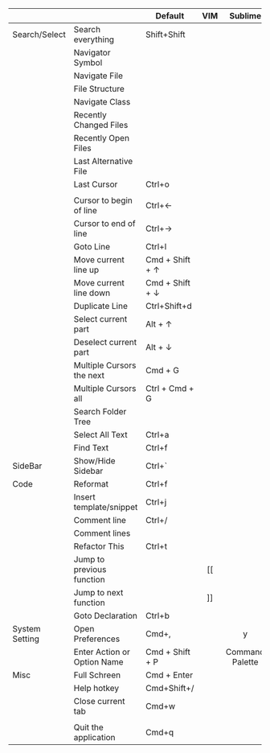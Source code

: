 |                |                              | Default         | VIM |     Sublime     | PhpStorm |
|----------------|------------------------------|-----------------|:---:|:---------------:|:--------:|
| Search/Select  | Search everything            | Shift+Shift     |     |                 |          |
|                | Navigator Symbol             |                 |     |                 |          |
|                | Navigate File                |                 |     |                 |          |
|                | File Structure               |                 |     |                 |          |
|                | Navigate Class               |                 |     |                 |          |
|                | Recently Changed Files       |                 |     |                 |          |
|                | Recently Open Files          |                 |     |                 |          |
|                | Last Alternative File        |                 |     |                 |          |
|                | Last Cursor                  | Ctrl+o          |     |                 |          |
|                |                              |                 |     |                 |          |
|                | Cursor to begin of line      | Ctrl+←          |     |                 |          |
|                | Cursor to end of line        | Ctrl+→          |     |                 |          |
|                | Goto Line                    | Ctrl+l          |     |                 |          |
|                | Move current line up         | Cmd + Shift + ↑ |     |                 |          |
|                | Move current line down       | Cmd + Shift + ↓ |     |                 |          |
|                | Duplicate Line               | Ctrl+Shift+d    |     |                 |          |
|                | Select current part          | Alt + ↑         |     |                 |          |
|                | Deselect current part        | Alt + ↓         |     |                 |          |
|                | Multiple Cursors the next    | Cmd + G         |     |                 |          |
|                | Multiple Cursors all         | Ctrl + Cmd + G  |     |                 |          |
|                | Search Folder Tree           |                 |     |                 |          |
|                | Select All Text              | Ctrl+a          |     |                 |          |
|                | Find Text                    | Ctrl+f          |     |                 |          |
| SideBar        | Show/Hide Sidebar            | Ctrl+`          |     |                 |          |
| Code           | Reformat                     | Ctrl+f          |     |                 |          |
|                | Insert template/snippet      | Ctrl+j          |     |                 |          |
|                | Comment line                 | Ctrl+/          |     |                 |          |
|                | Comment lines                |                 |     |                 |          |
|                | Refactor This                | Ctrl+t          |     |                 |          |
|                | Jump to previous function    |                 | [[  |                 |          |
|                | Jump to next function        |                 | ]]  |                 |          |
|                | Goto Declaration             | Ctrl+b          |     |                 |          |
| System Setting | Open Preferences             | Cmd+,           |     | y               | y        |
|                | Enter Action or  Option Name | Cmd + Shift + P |     | Command Palette | y        |
| Misc           | Full Schreen                 | Cmd + Enter     |     |                 |          |
|                | Help hotkey                  | Cmd+Shift+/     |     |                 |          |
|                | Close current tab            | Cmd+w           |     |                 |          |
|                |                              |                 |     |                 |          |
|                | Quit the application         | Cmd+q           |     |                 |          |
